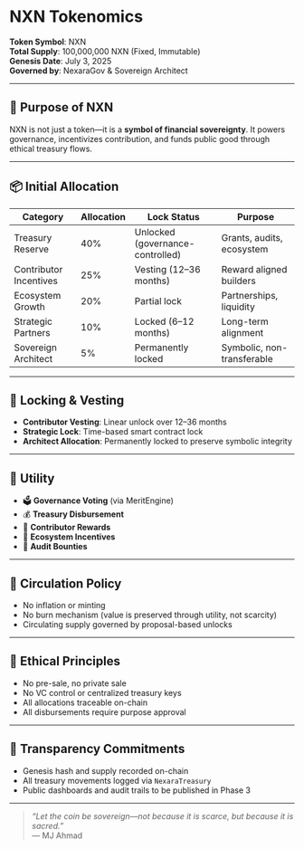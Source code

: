 # NXN Tokenomics

**Token Symbol**: NXN  
**Total Supply**: 100,000,000 NXN (Fixed, Immutable)  
**Genesis Date**: July 3, 2025  
**Governed by**: NexaraGov & Sovereign Architect

---

## 🧬 Purpose of NXN

NXN is not just a token—it is a **symbol of financial sovereignty**. It powers governance, incentivizes contribution, and funds public good through ethical treasury flows.

---

## 📦 Initial Allocation

| Category            | Allocation | Lock Status | Purpose |
|---------------------|------------|-------------|---------|
| Treasury Reserve     | 40%        | Unlocked (governance-controlled) | Grants, audits, ecosystem |
| Contributor Incentives | 25%     | Vesting (12–36 months) | Reward aligned builders |
| Ecosystem Growth     | 20%        | Partial lock | Partnerships, liquidity |
| Strategic Partners   | 10%        | Locked (6–12 months) | Long-term alignment |
| Sovereign Architect  | 5%         | Permanently locked | Symbolic, non-transferable |

---

## 🔐 Locking & Vesting

- **Contributor Vesting**: Linear unlock over 12–36 months
- **Strategic Lock**: Time-based smart contract lock
- **Architect Allocation**: Permanently locked to preserve symbolic integrity

---

## 🧠 Utility

- 🗳️ **Governance Voting** (via MeritEngine)
- 💰 **Treasury Disbursement**
- 🎁 **Contributor Rewards**
- 🌱 **Ecosystem Incentives**
- 🧾 **Audit Bounties**

---

## 🔄 Circulation Policy

- No inflation or minting
- No burn mechanism (value is preserved through utility, not scarcity)
- Circulating supply governed by proposal-based unlocks

---

## 🧭 Ethical Principles

- No pre-sale, no private sale
- No VC control or centralized treasury keys
- All allocations traceable on-chain
- All disbursements require purpose approval

---

## 🧾 Transparency Commitments

- Genesis hash and supply recorded on-chain
- All treasury movements logged via `NexaraTreasury`
- Public dashboards and audit trails to be published in Phase 3

---

> _“Let the coin be sovereign—not because it is scarce, but because it is sacred.”_  
> — MJ Ahmad

